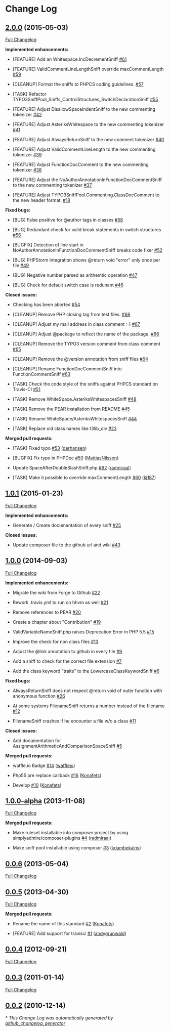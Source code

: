 # Change Log

## [2.0.0](https://github.com/typo3-ci/TYPO3SniffPool/tree/2.0.0) (2015-05-03)

[Full Changelog](https://github.com/typo3-ci/TYPO3SniffPool/compare/1.0.1...2.0.0)

**Implemented enhancements:**

- \[FEATURE\] Add an Whitespace.IncDecrementSniff [\#61](https://github.com/typo3-ci/TYPO3SniffPool/issues/61)

- \[FEATURE\] ValidCommentLineLengthSniff override maxCommentLength [\#59](https://github.com/typo3-ci/TYPO3SniffPool/issues/59)

- \[CLEANUP\] Format the sniffs to PHPCS coding guidelines. [\#57](https://github.com/typo3-ci/TYPO3SniffPool/issues/57)

- \[TASK\] Refactor TYPO3SniffPool\_Sniffs\_ControlStructures\_SwitchDeclarationSniff [\#55](https://github.com/typo3-ci/TYPO3SniffPool/issues/55)

- \[FEATURE\] Adjust DisallowSpaceIndentSniff to the new commenting tokenizer [\#42](https://github.com/typo3-ci/TYPO3SniffPool/issues/42)

- \[FEATURE\] Adjust AsteriksWhitespace to the new commenting tokenizer [\#41](https://github.com/typo3-ci/TYPO3SniffPool/issues/41)

- \[FEATURE\] Adjust AlwaysReturnSniff to the new comment tokenizer [\#40](https://github.com/typo3-ci/TYPO3SniffPool/issues/40)

- \[FEATURE\] Adjust ValidCommentLineLength to the new commenting tokenizer [\#39](https://github.com/typo3-ci/TYPO3SniffPool/issues/39)

- \[FEATURE\] Adjust FunctionDocComment to the new commenting tokenizer [\#38](https://github.com/typo3-ci/TYPO3SniffPool/issues/38)

- \[FEATURE\] Adjust the NoAuthorAnnotationInFunctionDocCommentSniff to the new commenting tokenizer [\#37](https://github.com/typo3-ci/TYPO3SniffPool/issues/37)

- \[FEATURE\] Adjust TYPO3SniffPool.Commenting.ClassDocComment to the new header format. [\#18](https://github.com/typo3-ci/TYPO3SniffPool/issues/18)

**Fixed bugs:**

- \[BUG\] False positive for @author tags in classes [\#58](https://github.com/typo3-ci/TYPO3SniffPool/issues/58)

- \[BUG\] Redundant check for valid break statements in switch structures [\#56](https://github.com/typo3-ci/TYPO3SniffPool/issues/56)

- \[BUGFIX\] Detection of line start in NoAuthorAnnotationInFunctionDocCommentSniff breaks code fixer [\#52](https://github.com/typo3-ci/TYPO3SniffPool/issues/52)

- \[BUG\] PHPStorm integration shows @return void "error" only once per file [\#49](https://github.com/typo3-ci/TYPO3SniffPool/issues/49)

- \[BUG\] Negative number parsed as arithemtic operation [\#47](https://github.com/typo3-ci/TYPO3SniffPool/issues/47)

- \[BUG\] Check for default switch case is redunant [\#46](https://github.com/typo3-ci/TYPO3SniffPool/issues/46)

**Closed issues:**

- Checking has been aborted [\#54](https://github.com/typo3-ci/TYPO3SniffPool/issues/54)

- \[CLEANUP\] Remove PHP closing tag from test files. [\#68](https://github.com/typo3-ci/TYPO3SniffPool/issues/68)

- \[CLEANUP\] Adjust my mail address in class comment :-\) [\#67](https://github.com/typo3-ci/TYPO3SniffPool/issues/67)

- \[CLEANUP\] Adjust @package to reflect the name of the package. [\#66](https://github.com/typo3-ci/TYPO3SniffPool/issues/66)

- \[CLEANUP\] Remove the TYPO3 version comment from class comment [\#65](https://github.com/typo3-ci/TYPO3SniffPool/issues/65)

- \[CLEANUP\] Remove the @version annotation from sniff files [\#64](https://github.com/typo3-ci/TYPO3SniffPool/issues/64)

- \[CLEANUP\] Rename FunctionDocCommentSniff into FunctionCommentSniff [\#63](https://github.com/typo3-ci/TYPO3SniffPool/issues/63)

- \[TASK\] Check the code style of the sniffs against PHPCS standard on Travis-CI [\#51](https://github.com/typo3-ci/TYPO3SniffPool/issues/51)

- \[TASK\] Remove WhiteSpace.AsteriksWhitespacesSniff [\#48](https://github.com/typo3-ci/TYPO3SniffPool/issues/48)

- \[TASK\] Remove the PEAR installation from README [\#45](https://github.com/typo3-ci/TYPO3SniffPool/issues/45)

- \[TASK\] Rename WhiteSpace/AsteriksWhitespacesSniff  [\#44](https://github.com/typo3-ci/TYPO3SniffPool/issues/44)

- \[TASK\] Replace old class names like t3lib\_div [\#23](https://github.com/typo3-ci/TYPO3SniffPool/issues/23)

**Merged pull requests:**

- \[TASK\] Fixed typo [\#53](https://github.com/typo3-ci/TYPO3SniffPool/pull/53) ([derhansen](https://github.com/derhansen))

- \[BUGFIX\] Fix typo in PHPDoc [\#50](https://github.com/typo3-ci/TYPO3SniffPool/pull/50) ([MattiasNilsson](https://github.com/MattiasNilsson))

- Update SpaceAfterDoubleSlashSniff.php [\#62](https://github.com/typo3-ci/TYPO3SniffPool/pull/62) ([radmiraal](https://github.com/radmiraal))

- \[TASK\] Make it possible to override maxCommentLength [\#60](https://github.com/typo3-ci/TYPO3SniffPool/pull/60) ([kj187](https://github.com/kj187))

## [1.0.1](https://github.com/typo3-ci/TYPO3SniffPool/tree/1.0.1) (2015-01-23)

[Full Changelog](https://github.com/typo3-ci/TYPO3SniffPool/compare/1.0.0...1.0.1)

**Implemented enhancements:**

- Generate / Create documentation of every sniff [\#25](https://github.com/typo3-ci/TYPO3SniffPool/issues/25)

**Closed issues:**

- Update composer file to the github url and wiki [\#43](https://github.com/typo3-ci/TYPO3SniffPool/issues/43)

## [1.0.0](https://github.com/typo3-ci/TYPO3SniffPool/tree/1.0.0) (2014-09-03)

[Full Changelog](https://github.com/typo3-ci/TYPO3SniffPool/compare/1.0.0-alpha...1.0.0)

**Implemented enhancements:**

- Migrate the wiki from Forge to Github [\#22](https://github.com/typo3-ci/TYPO3SniffPool/issues/22)

- Rework .travis.yml to run on hhvm as well [\#21](https://github.com/typo3-ci/TYPO3SniffPool/issues/21)

- Remove references to PEAR [\#20](https://github.com/typo3-ci/TYPO3SniffPool/issues/20)

- Create a chapter about "Contribution" [\#19](https://github.com/typo3-ci/TYPO3SniffPool/issues/19)

- ValidVariableNameSniff.php raises Deprecation Error in PHP 5.5 [\#15](https://github.com/typo3-ci/TYPO3SniffPool/issues/15)

- Improve the check for non class files [\#13](https://github.com/typo3-ci/TYPO3SniffPool/issues/13)

- Adjust the @link annotation to github in every file [\#9](https://github.com/typo3-ci/TYPO3SniffPool/issues/9)

- Add a sniff to check for the correct file extension [\#7](https://github.com/typo3-ci/TYPO3SniffPool/issues/7)

- Add the class keyword "traits" to the LowercaseClassKeywordSniff [\#6](https://github.com/typo3-ci/TYPO3SniffPool/issues/6)

**Fixed bugs:**

- AlwaysReturnSniff does not respect @return void of outer function with anonymous function [\#26](https://github.com/typo3-ci/TYPO3SniffPool/issues/26)

- At some systems FilenameSniff returns a number instead of the filename [\#12](https://github.com/typo3-ci/TYPO3SniffPool/issues/12)

- FilenameSniff crashes if he encounter a file w/o a class [\#11](https://github.com/typo3-ci/TYPO3SniffPool/issues/11)

**Closed issues:**

- Add documentation for AssignmentArithmeticAndComparisonSpaceSniff [\#5](https://github.com/typo3-ci/TYPO3SniffPool/issues/5)

**Merged pull requests:**

- waffle.io Badge [\#14](https://github.com/typo3-ci/TYPO3SniffPool/pull/14) ([waffleio](https://github.com/waffleio))

- Php55 pre replace callback [\#16](https://github.com/typo3-ci/TYPO3SniffPool/pull/16) ([Konafets](https://github.com/Konafets))

- Develop [\#10](https://github.com/typo3-ci/TYPO3SniffPool/pull/10) ([Konafets](https://github.com/Konafets))

## [1.0.0-alpha](https://github.com/typo3-ci/TYPO3SniffPool/tree/1.0.0-alpha) (2013-11-08)

[Full Changelog](https://github.com/typo3-ci/TYPO3SniffPool/compare/0.0.6...1.0.0-alpha)

**Merged pull requests:**

- Make ruleset installable into composer project by using simplyadmire/composer-plugins [\#4](https://github.com/typo3-ci/TYPO3SniffPool/pull/4) ([radmiraal](https://github.com/radmiraal))

- Make sniff pool installable using composer [\#3](https://github.com/typo3-ci/TYPO3SniffPool/pull/3) ([kdambekalns](https://github.com/kdambekalns))

## [0.0.6](https://github.com/typo3-ci/TYPO3SniffPool/tree/0.0.6) (2013-05-04)

[Full Changelog](https://github.com/typo3-ci/TYPO3SniffPool/compare/0.0.5...0.0.6)

## [0.0.5](https://github.com/typo3-ci/TYPO3SniffPool/tree/0.0.5) (2013-04-30)

[Full Changelog](https://github.com/typo3-ci/TYPO3SniffPool/compare/0.0.4...0.0.5)

**Merged pull requests:**

- Rename the name of this standard [\#2](https://github.com/typo3-ci/TYPO3SniffPool/pull/2) ([Konafets](https://github.com/Konafets))

- \[FEATURE\] Add support for travisci [\#1](https://github.com/typo3-ci/TYPO3SniffPool/pull/1) ([andygrunwald](https://github.com/andygrunwald))

## [0.0.4](https://github.com/typo3-ci/TYPO3SniffPool/tree/0.0.4) (2012-09-21)

[Full Changelog](https://github.com/typo3-ci/TYPO3SniffPool/compare/0.0.3...0.0.4)

## [0.0.3](https://github.com/typo3-ci/TYPO3SniffPool/tree/0.0.3) (2011-01-14)

[Full Changelog](https://github.com/typo3-ci/TYPO3SniffPool/compare/0.0.2...0.0.3)

## [0.0.2](https://github.com/typo3-ci/TYPO3SniffPool/tree/0.0.2) (2010-12-14)



\* *This Change Log was automatically generated by [github_changelog_generator](https://github.com/skywinder/Github-Changelog-Generator)*